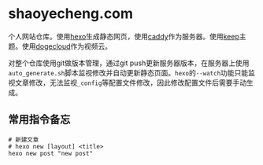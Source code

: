 # shaoyecheng.com

个人网站仓库。使用[hexo](https://hexo.io/zh-cn/)生成静态网页，使用[caddy](https://caddyserver.com/)作为服务器。使用[keep](https://github.com/XPoet/hexo-theme-keep)主题。使用[dogecloud](https://www.dogecloud.com/)作为视频云。

对整个仓库使用git做版本管理，通过git push更新服务器版本，在服务器上使用`auto_generate.sh`脚本监视修改并自动更新静态页面。`hexo`的`--watch`功能只能监视文章修改，无法监视`_config`等配置文件修改，因此修改配置文件后需要手动生成。

## 常用指令备忘

```
# 新建文章
# hexo new [layout] <title>
hexo new post "new post"
```
